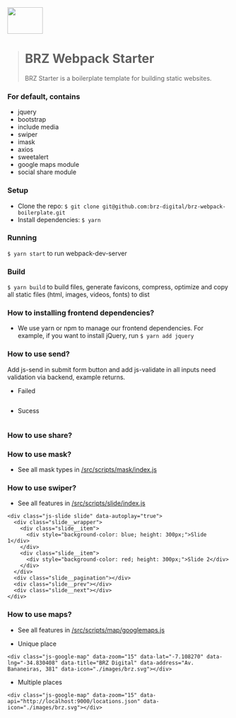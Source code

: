 <img src="https://raw.githubusercontent.com/brz-digital/brz-starter/develop/src/images/brz.png" width="80" height="60" />

> # BRZ Webpack Starter
>
> BRZ Starter is a boilerplate template for building static websites.

### For default, contains

- jquery
- bootstrap
- include media
- swiper
- imask
- axios
- sweetalert
- google maps module
- social share module

### Setup

- Clone the repo: `$ git clone git@github.com:brz-digital/brz-webpack-boilerplate.git`
- Install dependencies: `$ yarn`

### Running

`$ yarn start` to run webpack-dev-server

### Build

`$ yarn build` to build files, generate favicons, compress, optimize and copy all static files (html, images, videos, fonts) to dist

### How to installing frontend dependencies?

- We use yarn or npm to manage our frontend dependencies. For example, if you want to install jQuery, run `$ yarn add jquery`

### How to use send?

Add js-send in submit form button and add js-validate in all inputs need validation via backend, example returns.

- Failed

```

```

- Sucess

```

```

### How to use share?

### How to use mask?

- See all mask types in [/src/scripts/mask/index.js](https://github.com/brz-digital/brz-webpack-boilerplate/blob/develop/src/scripts/mask/index.js)

### How to use swiper?

- See all features in [/src/scripts/slide/index.js](https://github.com/brz-digital/brz-webpack-boilerplate/blob/develop/src/scripts/slide/index.js)

```
<div class="js-slide slide" data-autoplay="true">
  <div class="slide__wrapper">
    <div class="slide__item">
      <div style="background-color: blue; height: 300px;">Slide 1</div>
    </div>
    <div class="slide__item">
      <div style="background-color: red; height: 300px;">Slide 2</div>
    </div>
  </div>
  <div class="slide__pagination"></div>
  <div class="slide__prev"></div>
  <div class="slide__next"></div>
</div>
```

### How to use maps?

- See all features in [/src/scripts/map/googlemaps.js](https://github.com/brz-digital/brz-webpack-boilerplate/blob/develop/src/scripts/map/googlemaps.js)

- Unique place

```
<div class="js-google-map" data-zoom="15" data-lat="-7.108270" data-lng="-34.830408" data-title="BRZ Digital" data-address="Av. Bananeiras, 381" data-icon="./images/brz.svg"></div>
```

- Multiple places

```
<div class="js-google-map" data-zoom="15" data-api="http://localhost:9000/locations.json" data-icon="./images/brz.svg"></div>
```
